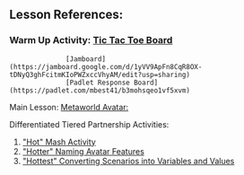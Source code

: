 ## Lesson References: 

### Warm Up Activity: [Tic Tac Toe Board](https://editor.p5js.org/cs4all/sketches/Bk3TOJzlE)
                  [Jamboard](https://jamboard.google.com/d/1yVV9ApFn8CqR8OX-tDNyQ3ghFcitmKIoPWZxccVhyAM/edit?usp=sharing)
                  [Padlet Response Board](https://padlet.com/mbest41/b3mohsqeo1vf5xvm)
                  
                  
Main Lesson: [Metaworld Avatar:](https://www.gaiaonline.com/quickreg/?v=c&&redirect=https%3A%2F%2Fwww.gaiaonline.com%2Favatar%2F)



Differentiated Tiered Partnership Activities: 
1. ["Hot" Mash Activity](https://kami.app/r9p-aJR-2CE-gsi)
2. ["Hotter" Naming Avatar Features](https://docs.google.com/presentation/d/1AQ6RYwmNy5rrJUdrBJP5abcqRmjOSMTisui5xYOa8Ww/edit?usp=sharing)                             
3. ["Hottest" Converting Scenarios into Variables and Values](https://docs.google.com/document/d/1KiJT2ExAjUw42K5EsqxQT1y_8mrCvYVRd6NmxJWo_qw/edit?usp=sharing)
